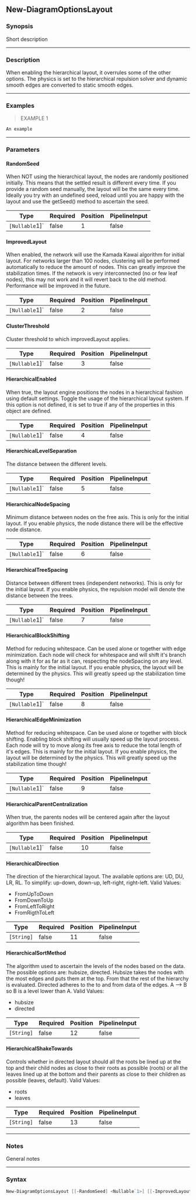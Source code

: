 New-DiagramOptionsLayout
------------------------

### Synopsis
Short description

---

### Description

When enabling the hierarchical layout, it overrules some of the other options.
The physics is set to the hierarchical repulsion solver and dynamic smooth edges are converted to static smooth edges.

---

### Examples
> EXAMPLE 1

```PowerShell
An example
```

---

### Parameters
#### **RandomSeed**
When NOT using the hierarchical layout, the nodes are randomly positioned initially. This means that the settled result is different every time. If you provide a random seed manually, the layout will be the same every time. Ideally you try with an undefined seed, reload until you are happy with the layout and use the getSeed() method to ascertain the seed.

|Type          |Required|Position|PipelineInput|
|--------------|--------|--------|-------------|
|`[Nullable`1]`|false   |1       |false        |

#### **ImprovedLayout**
When enabled, the network will use the Kamada Kawai algorithm for initial layout. For networks larger than 100 nodes, clustering will be performed automatically to reduce the amount of nodes. This can greatly improve the stabilization times. If the network is very interconnected (no or few leaf nodes), this may not work and it will revert back to the old method. Performance will be improved in the future.

|Type          |Required|Position|PipelineInput|
|--------------|--------|--------|-------------|
|`[Nullable`1]`|false   |2       |false        |

#### **ClusterThreshold**
Cluster threshold to which improvedLayout applies.

|Type          |Required|Position|PipelineInput|
|--------------|--------|--------|-------------|
|`[Nullable`1]`|false   |3       |false        |

#### **HierarchicalEnabled**
When true, the layout engine positions the nodes in a hierarchical fashion using default settings.
Toggle the usage of the hierarchical layout system. If this option is not defined, it is set to true if any of the properties in this object are defined.

|Type          |Required|Position|PipelineInput|
|--------------|--------|--------|-------------|
|`[Nullable`1]`|false   |4       |false        |

#### **HierarchicalLevelSeparation**
The distance between the different levels.

|Type          |Required|Position|PipelineInput|
|--------------|--------|--------|-------------|
|`[Nullable`1]`|false   |5       |false        |

#### **HierarchicalNodeSpacing**
Minimum distance between nodes on the free axis. This is only for the initial layout. If you enable physics, the node distance there will be the effective node distance.

|Type          |Required|Position|PipelineInput|
|--------------|--------|--------|-------------|
|`[Nullable`1]`|false   |6       |false        |

#### **HierarchicalTreeSpacing**
Distance between different trees (independent networks). This is only for the initial layout. If you enable physics, the repulsion model will denote the distance between the trees.

|Type          |Required|Position|PipelineInput|
|--------------|--------|--------|-------------|
|`[Nullable`1]`|false   |7       |false        |

#### **HierarchicalBlockShifting**
Method for reducing whitespace. Can be used alone or together with edge minimization. Each node will check for whitespace and will shift it's branch along with it for as far as it can, respecting the nodeSpacing on any level. This is mainly for the initial layout. If you enable physics, the layout will be determined by the physics. This will greatly speed up the stabilization time though!

|Type          |Required|Position|PipelineInput|
|--------------|--------|--------|-------------|
|`[Nullable`1]`|false   |8       |false        |

#### **HierarchicalEdgeMinimization**
Method for reducing whitespace. Can be used alone or together with block shifting. Enabling block shifting will usually speed up the layout process. Each node will try to move along its free axis to reduce the total length of it's edges. This is mainly for the initial layout. If you enable physics, the layout will be determined by the physics. This will greatly speed up the stabilization time though!

|Type          |Required|Position|PipelineInput|
|--------------|--------|--------|-------------|
|`[Nullable`1]`|false   |9       |false        |

#### **HierarchicalParentCentralization**
When true, the parents nodes will be centered again after the layout algorithm has been finished.

|Type          |Required|Position|PipelineInput|
|--------------|--------|--------|-------------|
|`[Nullable`1]`|false   |10      |false        |

#### **HierarchicalDirection**
The direction of the hierarchical layout. The available options are: UD, DU, LR, RL. To simplify: up-down, down-up, left-right, right-left.
Valid Values:

* FromUpToDown
* FromDownToUp
* FromLeftToRight
* FromRigthToLeft

|Type      |Required|Position|PipelineInput|
|----------|--------|--------|-------------|
|`[String]`|false   |11      |false        |

#### **HierarchicalSortMethod**
The algorithm used to ascertain the levels of the nodes based on the data. The possible options are: hubsize, directed.
Hubsize takes the nodes with the most edges and puts them at the top. From that the rest of the hierarchy is evaluated.
Directed adheres to the to and from data of the edges. A --> B so B is a level lower than A.
Valid Values:

* hubsize
* directed

|Type      |Required|Position|PipelineInput|
|----------|--------|--------|-------------|
|`[String]`|false   |12      |false        |

#### **HierarchicalShakeTowards**
Controls whether in directed layout should all the roots be lined up at the top and their child nodes as close to their roots as possible (roots) or all the leaves lined up at the bottom and their parents as close to their children as possible (leaves, default).
Valid Values:

* roots
* leaves

|Type      |Required|Position|PipelineInput|
|----------|--------|--------|-------------|
|`[String]`|false   |13      |false        |

---

### Notes
General notes

---

### Syntax
```PowerShell
New-DiagramOptionsLayout [[-RandomSeed] <Nullable`1>] [[-ImprovedLayout] <Nullable`1>] [[-ClusterThreshold] <Nullable`1>] [[-HierarchicalEnabled] <Nullable`1>] [[-HierarchicalLevelSeparation] <Nullable`1>] [[-HierarchicalNodeSpacing] <Nullable`1>] [[-HierarchicalTreeSpacing] <Nullable`1>] [[-HierarchicalBlockShifting] <Nullable`1>] [[-HierarchicalEdgeMinimization] <Nullable`1>] [[-HierarchicalParentCentralization] <Nullable`1>] [[-HierarchicalDirection] <String>] [[-HierarchicalSortMethod] <String>] [[-HierarchicalShakeTowards] <String>] [<CommonParameters>]
```
